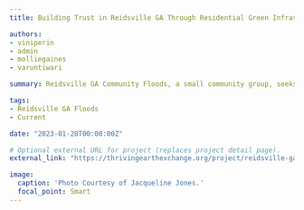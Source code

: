 ```yaml
---
title: Building Trust in Reidsville GA Through Residential Green Infrastructure

authors:
- viniperin 
- admin
- molliegaines
- varuntiwari

summary: Reidsville GA Community Floods, a small community group, seeks to prevent residential flooding in Reidsville, GA. This community science project will help residents understand their flood risks and the potential for green infrastructure as a step toward this greater goal. In parallel with the group’s existing partnerships that are investigating county-level flooding, the outcomes of this project are to 1) create a map that outlines flood risk in the community 2) better understand the potential for green infrastructure, including replicable green infrastructure on private property.

tags:
- Reidsville GA Floods
- Current

date: "2023-01-20T00:00:00Z"

# Optional external URL for project (replaces project detail page).
external_link: "https://thrivingearthexchange.org/project/reidsville-ga/"

image:
  caption: 'Photo Courtesy of Jacqueline Jones.'
  focal_point: Smart
---
```


